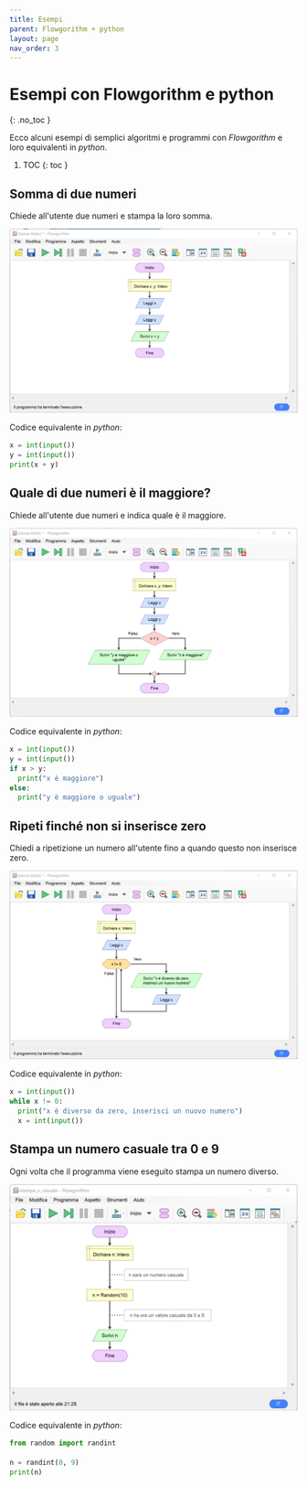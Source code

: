 ```yaml
---
title: Esempi
parent: Flowgorithm + python
layout: page
nav_order: 3
---
```


# Esempi con Flowgorithm e python
{: .no_toc }

Ecco alcuni esempi di semplici algoritmi e programmi con _Flowgorithm_ e loro equivalenti in _python_.

1. TOC
{: toc }

## Somma di due numeri

Chiede all'utente due numeri e stampa la loro somma.

![](somma.png)

Codice equivalente in _python_:

```python
x = int(input())
y = int(input())
print(x + y)
```

## Quale di due numeri è il maggiore?

Chiede all'utente due numeri e indica quale è il maggiore.

![](maggiore.png)

Codice equivalente in _python_:

```python
x = int(input())
y = int(input())
if x > y:
  print("x è maggiore")
else:
  print("y è maggiore o uguale")
```

## Ripeti finché non si inserisce zero

Chiedi a ripetizione un numero all'utente fino a quando questo non inserisce zero.

![](ripeti.png)

Codice equivalente in _python_:

```python
x = int(input())
while x != 0:
  print("x è diverso da zero, inserisci un nuovo numero")
  x = int(input())
```

## Stampa un numero casuale tra 0 e 9

Ogni volta che il programma viene eseguito stampa un numero diverso.

![](casuale.png)

Codice equivalente in _python_:

```python
from random import randint

n = randint(0, 9)
print(n)
```
